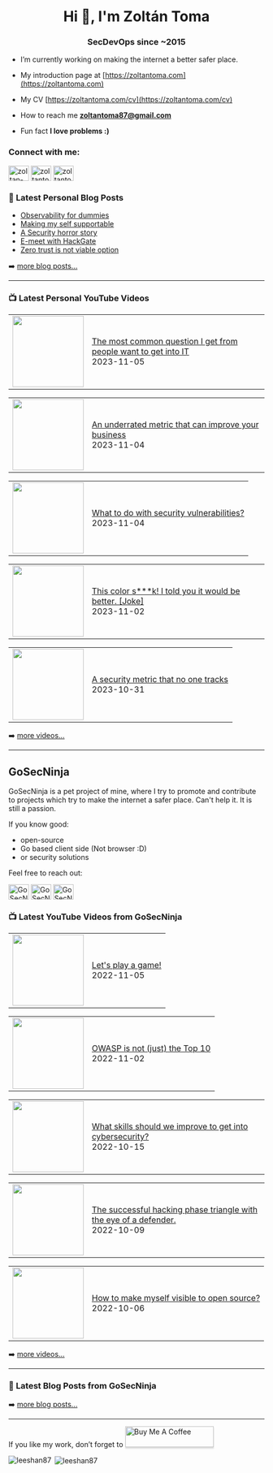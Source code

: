 <h1 align="center">Hi 👋, I'm Zoltán Toma</h1>
<h3 align="center">SecDevOps since ~2015</h3>

- I’m currently working on making the internet a better safer place.

- My introduction page at [https://zoltantoma.com](https://zoltantoma.com)

- My CV [https://zoltantoma.com/cv](https://zoltantoma.com/cv)

- How to reach me **zoltantoma87@gmail.com**

- Fun fact **I love problems :)**

<p align="left">
<h3 align="left">Connect with me:</h3>
<a href="https://www.linkedin.com/in/toma-zoltan/" target="blank"><img align="center" src="https://raw.githubusercontent.com/rahuldkjain/github-profile-readme-generator/master/src/images/icons/Social/linked-in-alt.svg" alt="zoltan-toma" height="30" width="40" /></a>
<a href="https://twitter.com/ZoltanToma_" target="blank"><img align="center" src="https://raw.githubusercontent.com/rahuldkjain/github-profile-readme-generator/master/src/images/icons/Social/twitter.svg" alt="zoltantoma" height="30" width="40" /></a>
<a href="https://youtube.com/@zoltantoma" target="blank"><img align="center" src="https://raw.githubusercontent.com/rahuldkjain/github-profile-readme-generator/master/src/images/icons/Social/youtube.svg" alt="zoltantoma" height="30" width="40" /></a>

</p>



### 📕 Latest Personal Blog Posts

<!-- BLOG-POST-LIST:START -->
- [Observability for dummies](https://zoltantoma.com/posts/2023-08-05-observability/observability-for-dummies/)
- [Making my self supportable](https://zoltantoma.com/posts/2023-07-30-make-my-self-supportable/)
- [A Security horror story](https://zoltantoma.com/posts/2023-07-02-security-horror-story/)
- [E-meet with HackGate](https://zoltantoma.com/posts/2023-07-01-hackgate/)
- [Zero trust is not viable option](https://zoltantoma.com/posts/2023-06-25-zero-trust-is-not-viable/)
<!-- BLOG-POST-LIST:END -->

➡️ [more blog posts...](https://zoltantoma.com)

---

### 📺 Latest Personal YouTube Videos

<!-- YOUTUBE:START --><table><tr><td><a href="https://www.youtube.com/watch?v=rwccqlk2HfQ"><img width="140px" src="https://i.ytimg.com/vi/rwccqlk2HfQ/mqdefault.jpg"></a></td>
<td><a href="https://www.youtube.com/watch?v=rwccqlk2HfQ">The most common question I get from people want to get into IT</a><br/>2023-11-05</td></tr></table>
<table><tr><td><a href="https://www.youtube.com/watch?v=KmULezsfYD0"><img width="140px" src="https://i.ytimg.com/vi/KmULezsfYD0/mqdefault.jpg"></a></td>
<td><a href="https://www.youtube.com/watch?v=KmULezsfYD0">An underrated metric that can improve your business</a><br/>2023-11-04</td></tr></table>
<table><tr><td><a href="https://www.youtube.com/watch?v=Eaka8gTEWeQ"><img width="140px" src="https://i.ytimg.com/vi/Eaka8gTEWeQ/mqdefault.jpg"></a></td>
<td><a href="https://www.youtube.com/watch?v=Eaka8gTEWeQ">What to do with security vulnerabilities?</a><br/>2023-11-04</td></tr></table>
<table><tr><td><a href="https://www.youtube.com/watch?v=AXSo-8DWZBQ"><img width="140px" src="https://i.ytimg.com/vi/AXSo-8DWZBQ/mqdefault.jpg"></a></td>
<td><a href="https://www.youtube.com/watch?v=AXSo-8DWZBQ">This color s***k! I told you it would be better. [Joke]</a><br/>2023-11-02</td></tr></table>
<table><tr><td><a href="https://www.youtube.com/watch?v=DdAoDBaNX64"><img width="140px" src="https://i.ytimg.com/vi/DdAoDBaNX64/mqdefault.jpg"></a></td>
<td><a href="https://www.youtube.com/watch?v=DdAoDBaNX64">A security metric that no one tracks</a><br/>2023-10-31</td></tr></table>
<!-- YOUTUBE:END -->

➡️ [more videos...](https://www.youtube.com/@zoltantoma)

---

## GoSecNinja

GoSecNinja is a pet project of mine, where I try to promote and contribute to projects which try to make the internet a safer place.
Can't help it. It is still a passion.

If you know good:
- open-source
- Go based client side (Not browser :D)
- or security solutions

Feel free to reach out:
<p align="left">
<a href="https://twitter.com/@GoSecNinja" target="blank"><img align="center" src="https://raw.githubusercontent.com/rahuldkjain/github-profile-readme-generator/master/src/images/icons/Social/twitter.svg" alt="GoSecNinja" height="30" width="40" /></a>
<a href="https://youtube.com/@gosecninja" target="blank"><img align="center" src="https://raw.githubusercontent.com/rahuldkjain/github-profile-readme-generator/master/src/images/icons/Social/youtube.svg" alt="GoSecNinja" height="30" width="40" /></a>
<a href="mailto: zoltantoma@gosec.ninja" target="blank"><img align="center" src="https://cdn.jsdelivr.net/npm/simple-icons@3.0.1/icons/gmail.svg" alt="GoSecNinja" height="30" width="40" /></a>
</p>

### 📺 Latest YouTube Videos from GoSecNinja

<!-- GS-YOUTUBE:START --><table><tr><td><a href="https://www.youtube.com/watch?v=nnmlO0jlJ7M"><img width="140px" src="https://i.ytimg.com/vi/nnmlO0jlJ7M/mqdefault.jpg"></a></td>
<td><a href="https://www.youtube.com/watch?v=nnmlO0jlJ7M">Let&#39;s play a game!</a><br/>2022-11-05</td></tr></table>
<table><tr><td><a href="https://www.youtube.com/watch?v=YRO_mRpG55c"><img width="140px" src="https://i.ytimg.com/vi/YRO_mRpG55c/mqdefault.jpg"></a></td>
<td><a href="https://www.youtube.com/watch?v=YRO_mRpG55c">OWASP is not &lpar;just&rpar; the Top 10</a><br/>2022-11-02</td></tr></table>
<table><tr><td><a href="https://www.youtube.com/watch?v=GsHoTBVFJ1k"><img width="140px" src="https://i.ytimg.com/vi/GsHoTBVFJ1k/mqdefault.jpg"></a></td>
<td><a href="https://www.youtube.com/watch?v=GsHoTBVFJ1k">What skills should we improve to get into cybersecurity?</a><br/>2022-10-15</td></tr></table>
<table><tr><td><a href="https://www.youtube.com/watch?v=2e_KAZ_avkA"><img width="140px" src="https://i.ytimg.com/vi/2e_KAZ_avkA/mqdefault.jpg"></a></td>
<td><a href="https://www.youtube.com/watch?v=2e_KAZ_avkA">The successful hacking phase triangle with the eye of a defender.</a><br/>2022-10-09</td></tr></table>
<table><tr><td><a href="https://www.youtube.com/watch?v=qz8i71AxNRU"><img width="140px" src="https://i.ytimg.com/vi/qz8i71AxNRU/mqdefault.jpg"></a></td>
<td><a href="https://www.youtube.com/watch?v=qz8i71AxNRU">How to make myself visible to open source?</a><br/>2022-10-06</td></tr></table>
<!-- GS-YOUTUBE:END -->

➡️ [more videos...](https://www.youtube.com/@GoSecNinja)

---

### 📕 Latest Blog Posts from GoSecNinja

<!-- GS-BLOG:START -->

<!-- GS-BLOG:END -->

➡️ [more blog posts...](https://gosec.ninja)

---

<p>If you like my work, don’t forget to <a href="https://www.buymeacoffee.com/leeshan87" target="_blank"><img src="https://www.buymeacoffee.com/assets/img/custom_images/orange_img.png" alt="Buy Me A Coffee" style="height: 41px !important;width: 174px !important;box-shadow: 0px 3px 2px 0px rgba(190, 190, 190, 0.5) !important;-webkit-box-shadow: 0px 3px 2px 0px rgba(190, 190, 190, 0.5) !important;" ></a>
</p>


<p><img align="left" src="https://github-readme-stats.vercel.app/api/top-langs/?username=leeshan87&layout=compact" alt="leeshan87" /></p>

<p>&nbsp;<img align="center" src="https://github-readme-stats.vercel.app/api?username=leeshan87&show_icons=true" alt="leeshan87" /></p>
